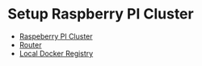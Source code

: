 # Setup Raspberry PI Cluster

- [Raspeberry PI Cluster](docs/pi/pi.md)
- [Router](docs/router/router.md)
- [Local Docker Registry](docs/docker-registry/docker-registry.md)
